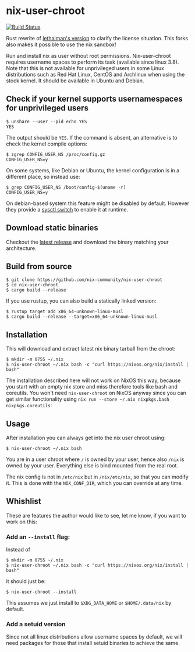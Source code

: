 # nix-user-chroot
[![Build Status](https://travis-ci.com/nix-community/nix-user-chroot.svg?branch=master)](https://travis-ci.com/nix-community/nix-user-chroot)

Rust rewrite of 
[lethalman's version](https://github.com/lethalman/nix-user-chroot)
to clarify the license situation.
This forks also makes it possible to use the nix sandbox!

Run and install nix as user without root permissions. Nix-user-chroot requires
username spaces to perform its task (available since linux 3.8). Note that this
is not available for unprivileged users in some Linux distributions such as
Red Hat Linux, CentOS and Archlinux when using the stock kernel. It should be available
in Ubuntu and Debian.

## Check if your kernel supports usernamespaces for unprivileged users

```console
$ unshare --user --pid echo YES
YES
```

The output should be <code>YES</code>. 
If the command is absent, an alternative is to check the kernel compile options:

```console
$ zgrep CONFIG_USER_NS /proc/config.gz
CONFIG_USER_NS=y
```

On some systems, like Debian or Ubuntu, the kernel configuration is in a different place, so instead use:

```console
$ grep CONFIG_USER_NS /boot/config-$(uname -r)
CONFIG_USER_NS=y
```

On debian-based system this feature might be disabled by default.
However they provide a [sysctl switch](https://superuser.com/a/1122977)
to enable it at runtime.

## Download static binaries

Checkout the [latest release](https://github.com/nix-community/nix-user-chroot/releases/latest)
and download the binary matching your architecture.

## Build from source

```console
$ git clone https://github.com/nix-community/nix-user-chroot
$ cd nix-user-chroot
$ cargo build --release
```

If you use rustup, you can also build a statically linked version:

```console
$ rustup target add x86_64-unknown-linux-musl
$ cargo build --release --target=x86_64-unknown-linux-musl
```

## Installation

This will download and extract latest nix binary tarball from the chroot:

```console
$ mkdir -m 0755 ~/.nix
$ nix-user-chroot ~/.nix bash -c "curl https://nixos.org/nix/install | bash"
```

The installation described here will not work on NixOS this way, because you
start with an empty nix store and miss therefore tools like bash and coreutils.
You won't need `nix-user-chroot` on NixOS anyway since you can get similar
functionality using `nix run --store ~/.nix nixpkgs.bash nixpkgs.coreutils`:

## Usage

After installation you can always get into the nix user chroot using:

```console
$ nix-user-chroot ~/.nix bash
```

You are in a user chroot where `/` is owned by your user, hence also `/nix` is
owned by your user. Everything else is bind mounted from the real root.

The nix config is not in `/etc/nix` but in `/nix/etc/nix`, so that you can
modify it. This is done with the `NIX_CONF_DIR`, which you can override at any
time.

## Whishlist

These are features the author would like to see, let me know, if you want to work
on this:

### Add an `--install` flag:

Instead of

```console
$ mkdir -m 0755 ~/.nix
$ nix-user-chroot ~/.nix bash -c "curl https://nixos.org/nix/install | bash"
```

it should just be:

```console
$ nix-user-chroot --install
```

This assumes we just install to `$XDG_DATA_HOME` or `$HOME/.data/nix` by default.

### Add a setuid version

Since not all linux distributions allow username spaces by default,
we will need packages for those that install setuid binaries to 
achieve the same.
